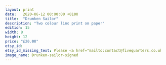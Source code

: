 ```yaml
---
layout: print
date:   2020-06-12 00:00:00 +0100
title:  "Drunken Sailor"
description: "Two colour lino print on paper"
edition: 15
width: 8
height: 12
price: "£20.00"
etsy_id:
etsy_id_missing_text: Please <a href="mailto:contact@fivequarters.co.uk">contact me</a> if you're interested in buying this print.
image_name: Drunken-sailor-signed
---
```

